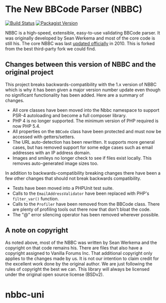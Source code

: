 # The New BBCode Parser (NBBC)

[![Build Status](https://img.shields.io/travis/vanilla/nbbc.svg?style=flat-square)](https://travis-ci.org/uniibu/nbbc)
[![Packagist Version](https://img.shields.io/packagist/v/vanilla/nbbc.svg?style=flat-square)](https://packagist.org/packages/uniibu/nbbc)

NBBC is a high-speed, extensible, easy-to-use validating BBCode parser. It was originally developed by Sean Werkema and
most of the core code is still his. The core NBBC was last [updated officially](http://nbbc.sourceforge.net/) in 2010.
This is forked from the best third-party fork we could find.

## Changes between this version of NBBC and the original project

This project breaks backwards-compatibility with the 1.x version of NBBC which is why it has been given a major version
number update even though no significant functionality has been added. Here are a summary of changes.

- All core classes have been moved into the Nbbc namespace to support PSR-4 autoloading and become a full composer library.
- PHP 4 is no longer supported. The minimum version of PHP required is now PHP 5.4.
- All properties on the `BBCode` class have been protected and must now be accessed with getters/setters.
- The URL auto-detection has been rewritten. It supports more general cases, but has removed support for some edge cases such as email addresses with an IP address domain.
- Images and smileys no longer check to see if files exist locally. This removes auto-generated image sizes too.

In addition to backwards-compatibility breaking changes there have been a few other changes that should not break backwards compatibility.

- Tests have been moved into a PHPUnit test suite.
- Calls to the `EmailAddressValidator` have been replaced with PHP's `filter_var()` function.
- Calls to the `Profiler` have been removed from the BBCode class. There are plenty of profiling tools out there now that don't bloat the code.
- The "@" error silencing operator has been removed wherever possible.

## A note on copyright

As noted above, most of the NBBC was written by Sean Werkema and the copyright on that code remains his. There are files that also have a copyright assigned to Vanilla Forums Inc. That additional copyright only applies to the changes made by us. It is not our intention to claim credit for the excellent work done by the original author. We are just following the rules of copyright the best we can. This library will always be licensed under the original open source license (BSDv2).
# nbbc-uni
